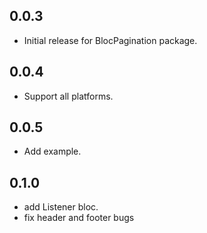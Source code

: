 ## 0.0.3
* Initial release for BlocPagination package.

## 0.0.4
* Support all platforms.

## 0.0.5
* Add example.

## 0.1.0
* add Listener bloc.
* fix header and footer bugs
